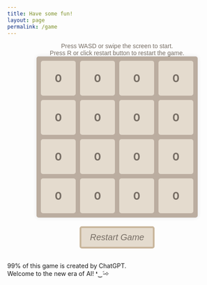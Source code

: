 ```yaml
---
title: Have some fun!
layout: page
permalink: /game
---
```

<html>
<head>
  <title>2048</title>
  <style>
    .instruction {
    	text-align: center;
    	font-size: 14px;
    	color: #776e65;
    	font-family: Arial, sans-serif;
    }
    .game-container {
      display: flex;
      flex-direction: column;
      justify-content: center;
      align-items: center;
      height: auto;
    }
    .grid {
      display: grid;
      grid-template-columns: repeat(4, 1fr);
      gap: 10px;
      background-color: #bbada0;
      padding: 10px;
      border-radius: 5px;
      box-shadow: 0 0 10px rgba(0, 0, 0, 0.1);
    }
    .cell {
      display: flex;
      justify-content: center;
      align-items: center;
      font-size: 24px;
      font-weight: bold;
      background-color: hsl(35, 29%, 85%);
      color: #776e65;
      border-radius: 5px;
      width: 80px;
      height: 80px;
    }  
    .game-button {
        background-color: hsl(35, 29%, 85%);
        color: #776e65;
        border: 4px solid hsl(35, 29%, 70%);
        padding: 10px 20px;
        border-radius: 5px;
        font-size: 20px;
        cursor: pointer;
    }
    .restart-container {
        display:grid;
        justify-content: center;
        align-items:start;
        margin-top: 20px;
    }
  </style>
</head>
<body>
  <div class="instruction">
    Press WASD or swipe the screen to start.  
    <br />
    Press R or click restart button to restart the game.
  </div>
  <div class="game-container">
    <div class="grid">
      <!-- 游戏方格 -->
      <div class="cell">0</div>
      <div class="cell">0</div>
      <div class="cell">0</div>
      <div class="cell">0</div>
      <div class="cell">0</div>
      <div class="cell">0</div>
      <div class="cell">0</div>
      <div class="cell">0</div>
      <div class="cell">0</div>
      <div class="cell">0</div>
      <div class="cell">0</div>
      <div class="cell">0</div>
      <div class="cell">0</div>
      <div class="cell">0</div>
      <div class="cell">0</div>
      <div class="cell">0</div>
    </div>
    <div class="restart-container">
        <button id="restart-button" class="game-button"><i>Restart Game</i></button>
    </div>
  </div>
  <footer>
    <p>
    <br />
    99% of this game is created by ChatGPT. 
    <br />
    Welcome to the new era of AI!   ❛‿˂̵✧
    </p>
  </footer>
  <script>
    // JavaScript 代码
    // 创建一个二维数组表示游戏方格
    const grid = [
      [0, 0, 0, 0],
      [0, 0, 0, 0],
      [0, 0, 0, 0],
      [0, 0, 0, 0]
    ];
    // 在 JavaScript 中获取按钮元素
    const restartButton = document.getElementById("restart-button");
    restartButton.addEventListener("click", restartGame);
    // 在页面加载完成后执行初始化操作
    document.addEventListener("DOMContentLoaded", () => {
      // 初始化游戏界面
      initializeGrid();
      // 监听键盘事件
      document.addEventListener("keydown", handleKeyPress);
      // 监听触摸事件
      document.addEventListener("touchstart", handleTouchStart, false);
      document.addEventListener("touchmove", handleTouchMove, false);
      document.addEventListener("touchend", handleTouchEnd, false);
      // 禁用页面滑动
      document.addEventListener('touchmove', function(event) {
        event.preventDefault();
      }, { passive: false });
    });
    // 初始化游戏界面
    function initializeGrid() {
      const gridElement = document.querySelector(".grid");
      gridElement.innerHTML = "";
      // 根据 grid 数组生成游戏方格
      for (let i = 0; i < grid.length; i++) {
        for (let j = 0; j < grid[i].length; j++) {
          const cellElement = document.createElement("div");
          cellElement.classList.add("cell");
          cellElement.textContent = grid[i][j];
          gridElement.appendChild(cellElement);
        }
      }
    }
    // 重新开始游戏
    function restartGame(){
        //clear all grid
        for (let j = 0; j < grid[0].length; j++) {
            for (let i = 0; i < grid.length; i++) {
                    grid[i][j] = 0
            }
        }
        // 随机生成新的方块
        generateNewBlock();
        // 更新游戏界面
        updateGrid();
    }
    // 处理键盘按下事件
    function handleKeyPress(event) {
      if (event.key === "w" || event.key === "W") {
        moveUp();
      } else if (event.key === "s" || event.key === "S") {
        moveDown();
      } else if (event.key === "a" || event.key === "A") {
        moveLeft();
      } else if (event.key === "d" || event.key === "D") {
        moveRight();
      } else if (event.key === "r" || event.key === "R") {
        restartGame()
        return
      } else {
        return
      }
      // 随机生成新的方块
      generateNewBlock();
      // 更新游戏界面
      updateGrid();
      // 判断游戏是否胜利或失败
      checkGameOver();
    }
    let startX, startY;
    const touchThreshold = 50; // 滑动阈值，小于该值不触发移动操作
    // 触摸开始事件处理
    function handleTouchStart(event) {
      const touch = event.touches[0];
      startX = touch.clientX;
      startY = touch.clientY;
    }
    // 触摸移动事件处理
    function handleTouchMove(event) {
      event.preventDefault();
    }
    // 触摸结束事件处理
    function handleTouchEnd(event) {
      const touch = event.changedTouches[0];
      const endX = touch.clientX;
      const endY = touch.clientY;
      const deltaX = endX - startX;
      const deltaY = endY - startY;
      if (Math.abs(deltaX) < touchThreshold && Math.abs(deltaY) < touchThreshold) {
        // 滑动距离太小，忽略滑动操作
        return;
      }
      if (Math.abs(deltaX) > Math.abs(deltaY)) {
        if (deltaX > 0) {
          moveRight();
        } else {
          moveLeft();
        }
      } else {
        if (deltaY > 0) {
          moveDown();
        } else {
          moveUp();
        }
      }
      // 随机生成新的方块
      generateNewBlock();
      // 更新游戏界面
      updateGrid();
      // 判断游戏是否胜利或失败
      checkGameOver();
    }
    // 随机生成新的方块
    function generateNewBlock() {
      const emptyCells = [];
      for (let i = 0; i < grid.length; i++) {
        for (let j = 0; j < grid[i].length; j++) {
          if (grid[i][j] === 0) {
            emptyCells.push({ row: i, col: j });
          }
        }
      }
      if (emptyCells.length > 0) {
        const randomIndex = Math.floor(Math.random() * emptyCells.length);
        const { row, col } = emptyCells[randomIndex];
        grid[row][col] = Math.random() < 0.9 ? 2 : 4;
      }
    }
    // 向上移动逻辑
    function moveUp() {
      for (let j = 0; j < grid[0].length; j++) {
        for (let i = 1; i < grid.length; i++) {
          if (grid[i][j] !== 0) {
            let k = i;
            while (k > 0 && grid[k - 1][j] === 0) {
              grid[k - 1][j] = grid[k][j];
              grid[k][j] = 0;
              k--;
            }
            if (k > 0 && grid[k - 1][j] === grid[k][j]) {
              grid[k - 1][j] *= 2;
              grid[k][j] = 0;
            }
          }
        }
      }
    }
    // 向下移动逻辑
    function moveDown() {
      for (let j = 0; j < grid[0].length; j++) {
        for (let i = grid.length - 2; i >= 0; i--) {
          if (grid[i][j] !== 0) {
            let k = i;
            while (k < grid.length - 1 && grid[k + 1][j] === 0) {
              grid[k + 1][j] = grid[k][j];
              grid[k][j] = 0;
              k++;
            }
            if (k < grid.length - 1 && grid[k + 1][j] === grid[k][j]) {
              grid[k + 1][j] *= 2;
              grid[k][j] = 0;
            }
          }
        }
      }
    }
    // 向左移动逻辑
    function moveLeft() {
      for (let i = 0; i < grid.length; i++) {
        for (let j = 1; j < grid[i].length; j++) {
          if (grid[i][j] !== 0) {
            let k = j;
            while (k > 0 && grid[i][k - 1] === 0) {
              grid[i][k - 1] = grid[i][k];
              grid[i][k] = 0;
              k--;
            }
            if (k > 0 && grid[i][k - 1] === grid[i][k]) {
              grid[i][k - 1] *= 2;
              grid[i][k] = 0;
            }
          }
        }
      }
    }
    // 向右移动逻辑
    function moveRight() {
      for (let i = 0; i < grid.length; i++) {
        for (let j = grid[i].length - 2; j >= 0; j--) {
          if (grid[i][j] !== 0) {
            let k = j;
            while (k < grid[i].length - 1 && grid[i][k + 1] === 0) {
              grid[i][k + 1] = grid[i][k];
              grid[i][k] = 0;
              k++;
            }
            if (k < grid[i].length - 1 && grid[i][k + 1] === grid[i][k]) {
              grid[i][k + 1] *= 2;
              grid[i][k] = 0;
            }
          }
        }
      }
    }
    // 在生成新方块时计算亮度
    function calculateLight(value) {
        // 计算饱和度的递增步长
        const step = Math.log2(2048);

        // 根据方块的值计算亮度
        return (Math.log2(value) / step) * 100;
    }
    // 更新游戏界面
    function updateGrid() {
      const gridElement = document.querySelector(".grid");
      // 移除所有子元素
      while (gridElement.firstChild) {
        gridElement.firstChild.remove();
      }
      // 更新游戏方格
      for (let i = 0; i < grid.length; i++) {
        for (let j = 0; j < grid[i].length; j++) {
          const cellElement = document.createElement("div");
          cellElement.classList.add("cell");
          cellElement.textContent = grid[i][j];
          const light = calculateLight(grid[i][j]);
          cellElement.style.backgroundColor = `hsl(39, 29%, ${80-light*0.25}%)`; // change the light between 55%-80%
          gridElement.appendChild(cellElement);
        }
      }
    }
    // 判断游戏是否胜利或失败
    function checkGameOver() {
      // 检查是否有格子的值等于 2048，如果有，则游戏胜利
      for (let i = 0; i < grid.length; i++) {
        for (let j = 0; j < grid[i].length; j++) {
          if (grid[i][j] === 2048) {
            console.log("You are the best! (ᕑᗢᓫ∗)˒");
            return;
          }
        }
      }
      // 检查是否所有格子都被填满，如果是且无法再进行移动操作，则游戏失败
      let isFull = true;
      for (let i = 0; i < grid.length; i++) {
        for (let j = 0; j < grid[i].length; j++) {
          if (grid[i][j] === 0) {
            isFull = false;
            break;
          }
        }
        if (!isFull) {
          break;
        }
      }
      // 如果所有格子都被填满，检查是否无法再进行移动操作
      if (isFull) {
        let canMove = false;
        // 检查垂直方向是否还能进行合并
        for (let j = 0; j < grid[0].length; j++) {
          for (let i = 0; i < grid.length - 1; i++) {
            if (grid[i][j] === grid[i + 1][j]) {
              canMove = true;
              break;
            }
          }
          if (canMove) {
            break;
          }
        }
        // 检查水平方向是否还能进行合并
        if (!canMove) {
          for (let i = 0; i < grid.length; i++) {
            for (let j = 0; j < grid[i].length - 1; j++) {
              if (grid[i][j] === grid[i][j + 1]) {
                canMove = true;
                break;
              }
            }
            if (canMove) {
              break;
            }
          }
        }
        if (!canMove) {
            alert("Gameover •ࡇ• press R or click the button to try again");
        }
      }
    }
  </script>
</body>
</html>
